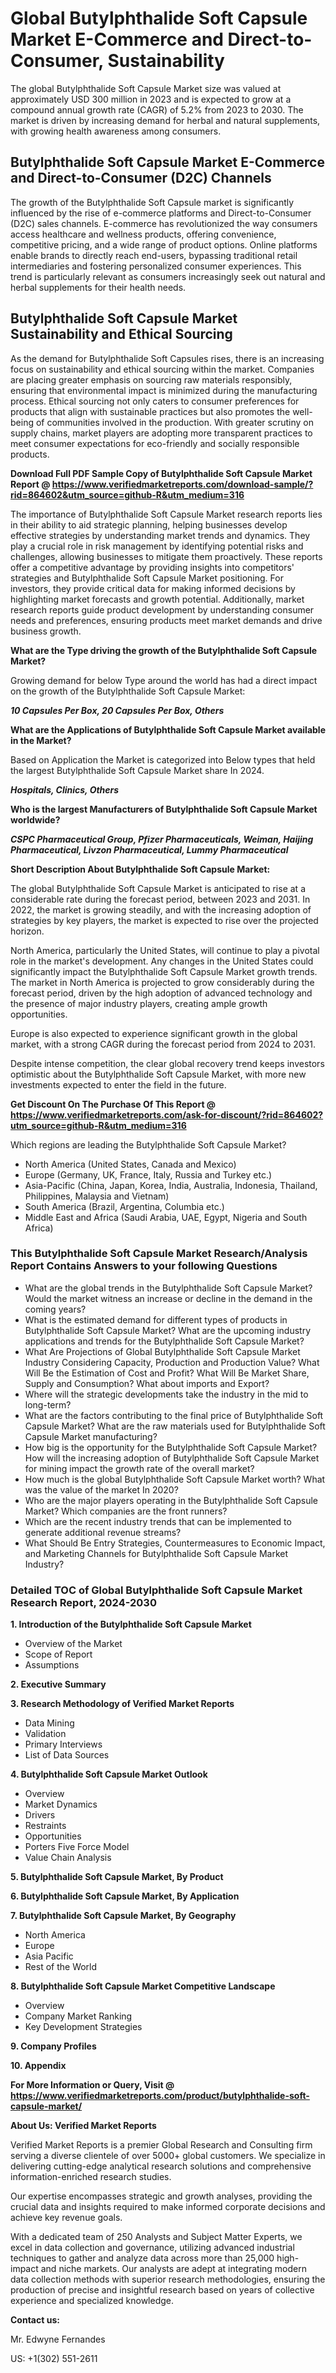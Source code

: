 <h1>Global Butylphthalide Soft Capsule Market E-Commerce and Direct-to-Consumer, Sustainability</h1><p class=""><p>The global Butylphthalide Soft Capsule Market size was valued at approximately USD 300 million in 2023 and is expected to grow at a compound annual growth rate (CAGR) of 5.2% from 2023 to 2030. The market is driven by increasing demand for herbal and natural supplements, with growing health awareness among consumers.</p><h2>Butylphthalide Soft Capsule Market E-Commerce and Direct-to-Consumer (D2C) Channels</h2><p>The growth of the Butylphthalide Soft Capsule market is significantly influenced by the rise of e-commerce platforms and Direct-to-Consumer (D2C) sales channels. E-commerce has revolutionized the way consumers access healthcare and wellness products, offering convenience, competitive pricing, and a wide range of product options. Online platforms enable brands to directly reach end-users, bypassing traditional retail intermediaries and fostering personalized consumer experiences. This trend is particularly relevant as consumers increasingly seek out natural and herbal supplements for their health needs.</p><h2>Butylphthalide Soft Capsule Market Sustainability and Ethical Sourcing</h2><p>As the demand for Butylphthalide Soft Capsules rises, there is an increasing focus on sustainability and ethical sourcing within the market. Companies are placing greater emphasis on sourcing raw materials responsibly, ensuring that environmental impact is minimized during the manufacturing process. Ethical sourcing not only caters to consumer preferences for products that align with sustainable practices but also promotes the well-being of communities involved in the production. With greater scrutiny on supply chains, market players are adopting more transparent practices to meet consumer expectations for eco-friendly and socially responsible products.</p></p><p class=""><strong>Download Full PDF Sample Copy of Butylphthalide Soft Capsule Market Report @ <a href="https://www.verifiedmarketreports.com/download-sample/?rid=864602&utm_source=github-R&utm_medium=316" target="_blank">https://www.verifiedmarketreports.com/download-sample/?rid=864602&utm_source=github-R&utm_medium=316</a></strong></p><p>The importance of&nbsp;Butylphthalide Soft Capsule Market research reports lies in their ability to aid strategic planning, helping businesses develop effective strategies by understanding market trends and dynamics. They play a crucial role in risk management by identifying potential risks and challenges, allowing businesses to mitigate them proactively. These reports offer a competitive advantage by providing insights into competitors' strategies and Butylphthalide Soft Capsule Market positioning. For investors, they provide critical data for making informed decisions by highlighting market forecasts and growth potential. Additionally, market research reports guide product development by understanding consumer needs and preferences, ensuring products meet market demands and drive business growth.</p><p><strong>What are the&nbsp;Type driving the growth of the Butylphthalide Soft Capsule Market?</strong></p><p id="" class="">Growing demand for below Type around the world has had a direct impact on the growth of the Butylphthalide Soft Capsule Market:</p><p class=""><em><strong>10 Capsules Per Box, 20 Capsules Per Box, Others</strong></em></p><p class=""><strong>What are the&nbsp;Applications&nbsp;of Butylphthalide Soft Capsule Market available in the Market?</strong></p><p id="" class="">Based on Application the Market is categorized into Below types that held the largest Butylphthalide Soft Capsule Market share In 2024.</p><p class=""><em><strong>Hospitals, Clinics, Others</strong></em></p><p class=""><strong>Who is the largest Manufacturers of Butylphthalide Soft Capsule Market worldwide?</strong></p><p><em><strong>CSPC Pharmaceutical Group, Pfizer Pharmaceuticals, Weiman, Haijing Pharmaceutical, Livzon Pharmaceutical, Lummy Pharmaceutical</strong></em></p><p id="" class=""><strong>Short Description About Butylphthalide Soft Capsule Market:</strong></p><p>The global Butylphthalide Soft Capsule Market is anticipated to rise at a considerable rate during the forecast period, between 2023 and 2031. In 2022, the market is growing steadily, and with the increasing adoption of strategies by key players, the market is expected to rise over the projected horizon.</p><p>North America, particularly the United States, will continue to play a pivotal role in the market's development. Any changes in the United States could significantly impact the Butylphthalide Soft Capsule Market growth trends. The market in North America is projected to grow considerably during the forecast period, driven by the high adoption of advanced technology and the presence of major industry players, creating ample growth opportunities.</p><p>Europe is also expected to experience significant growth in the global market, with a strong CAGR during the forecast period from 2024 to 2031.</p><p>Despite intense competition, the clear global recovery trend keeps investors optimistic about the Butylphthalide Soft Capsule Market, with more new investments expected to enter the field in the future.</p><p id="" class=""><strong>Get Discount On The Purchase Of This Report @ <a href="https://www.verifiedmarketreports.com/ask-for-discount/?rid=864602?utm_source=github-R&utm_medium=316" target="_blank">https://www.verifiedmarketreports.com/ask-for-discount/?rid=864602?utm_source=github-R&utm_medium=316</a></strong></p><p class="">Which regions are leading the Butylphthalide Soft Capsule Market?</p><ul><li>North America (United States, Canada and Mexico)</li><li>Europe (Germany, UK, France, Italy, Russia and Turkey etc.)</li><li>Asia-Pacific (China, Japan, Korea, India, Australia, Indonesia, Thailand, Philippines, Malaysia and Vietnam)</li><li>South America (Brazil, Argentina, Columbia etc.)</li><li>Middle East and Africa (Saudi Arabia, UAE, Egypt, Nigeria and South Africa)</li></ul><h3 id="" class="">This Butylphthalide Soft Capsule Market Research/Analysis Report Contains Answers to your following Questions</h3><ul><li>What are the global trends in the Butylphthalide Soft Capsule Market? Would the market witness an increase or decline in the demand in the coming years?</li><li>What is the estimated demand for different types of products in Butylphthalide Soft Capsule Market? What are the upcoming industry applications and trends for the Butylphthalide Soft Capsule Market?</li><li>What Are Projections of Global Butylphthalide Soft Capsule Market Industry Considering Capacity, Production and Production Value? What Will Be the Estimation of Cost and Profit? What Will Be Market Share, Supply and Consumption? What about imports and Export?</li><li>Where will the strategic developments take the industry in the mid to long-term?</li><li>What are the factors contributing to the final price of Butylphthalide Soft Capsule Market? What are the raw materials used for Butylphthalide Soft Capsule Market manufacturing?</li><li>How big is the opportunity for the Butylphthalide Soft Capsule Market? How will the increasing adoption of Butylphthalide Soft Capsule Market for mining impact the growth rate of the overall market?</li><li>How much is the global Butylphthalide Soft Capsule Market worth? What was the value of the market In 2020?</li><li>Who are the major players operating in the Butylphthalide Soft Capsule Market? Which companies are the front runners?</li><li>Which are the recent industry trends that can be implemented to generate additional revenue streams?</li><li>What Should Be Entry Strategies, Countermeasures to Economic Impact, and Marketing Channels for Butylphthalide Soft Capsule Market Industry?</li></ul><h3 id="" class="">Detailed TOC of Global Butylphthalide Soft Capsule Market Research Report, 2024-2030</h3><p id="" class=""><strong>1. Introduction of the Butylphthalide Soft Capsule Market</strong></p><ul><li>Overview of the Market</li><li>Scope of Report</li><li>Assumptions</li></ul><p id="" class=""><strong>2. Executive Summary</strong></p><p id="" class=""><strong>3. Research Methodology of Verified Market Reports</strong></p><ul><li>Data Mining</li><li>Validation</li><li>Primary Interviews</li><li>List of Data Sources</li></ul><p id="" class=""><strong>4. Butylphthalide Soft Capsule Market Outlook</strong></p><ul><li>Overview</li><li>Market Dynamics</li><li>Drivers</li><li>Restraints</li><li>Opportunities</li><li>Porters Five Force Model</li><li>Value Chain Analysis</li></ul><p id="" class=""><strong>5. Butylphthalide Soft Capsule Market, By Product</strong></p><p id="" class=""><strong>6. Butylphthalide Soft Capsule Market, By Application</strong></p><p id="" class=""><strong>7. Butylphthalide Soft Capsule Market, By Geography</strong></p><ul><li>North America</li><li>Europe</li><li>Asia Pacific</li><li>Rest of the World</li></ul><p id="" class=""><strong>8. Butylphthalide Soft Capsule Market Competitive Landscape</strong></p><ul><li>Overview</li><li>Company Market Ranking</li><li>Key Development Strategies</li></ul><p id="" class=""><strong>9. Company Profiles</strong></p><p id="" class=""><strong>10. Appendix</strong></p><p id="" class=""><strong>For More Information or Query, Visit @ <a href="https://www.verifiedmarketreports.com/product/butylphthalide-soft-capsule-market/" target="_blank">https://www.verifiedmarketreports.com/product/butylphthalide-soft-capsule-market/</a></strong></p><p id="" class=""><strong>About Us: Verified Market Reports</strong></p><p id="" class="">Verified Market Reports is a premier Global Research and Consulting firm serving a diverse clientele of over 5000+ global customers. We specialize in delivering cutting-edge analytical research solutions and comprehensive information-enriched research studies.</p><p id="" class="">Our expertise encompasses strategic and growth analyses, providing the crucial data and insights required to make informed corporate decisions and achieve key revenue goals.</p><p id="" class="">With a dedicated team of 250 Analysts and Subject Matter Experts, we excel in data collection and governance, utilizing advanced industrial techniques to gather and analyze data across more than 25,000 high-impact and niche markets. Our analysts are adept at integrating modern data collection methods with superior research methodologies, ensuring the production of precise and insightful research based on years of collective experience and specialized knowledge.</p><p id="" class=""><strong>Contact us:</strong></p><p id="" class="">Mr. Edwyne Fernandes</p><p id="" class="">US: +1(302) 551-2611</p>